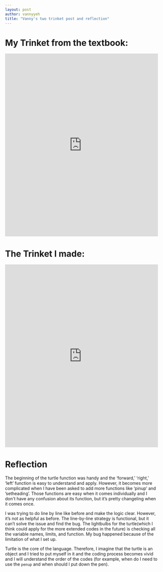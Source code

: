 ```yaml
---
layout: post
author: vannyyeh
title: "Vanny's two trinket post and reflection"
---
```



# My Trinket from the textbook:

<iframe src="https://trinket.io/embed/python/0c37ef0223" width="100%" height="600" frameborder="0" marginwidth="0" marginheight="0" allowfullscreen></iframe>


# The Trinket I made:

<iframe src="https://trinket.io/embed/python/c07b7caf83" width="100%" height="600" frameborder="0" marginwidth="0" marginheight="0" allowfullscreen></iframe>


# Reflection

The beginning of the turtle function was handy and the ‘forward,’ ‘right,’ ‘left’ function is easy to understand and apply. However, it becomes more complicated 
when I have been asked to add more functions like ‘pinup’ and ’setheading’. Those functions are easy when it comes individually and I don't have any confusion 
about its function, but it’s pretty changeling when it comes once. 

I was trying to do line by line like before and make the logic clear. However, it’s not as helpful as before. The line-by-line strategy is functional, but it can’t
solve the issue and find the bug. The lightbulbs for the turtle(which I think could apply for the more extended codes in the future) is checking all the variable
names, limits, and function. My bug happened because of the limitation of what I set up. 

Turtle is the core of the language. Therefore, I imagine that the turtle is an object and I tried to put myself in it and the coding process becomes vivid and I 
will understand the order of the codes (for example, when do I need to use the `penup` and when should I put down the pen). 
